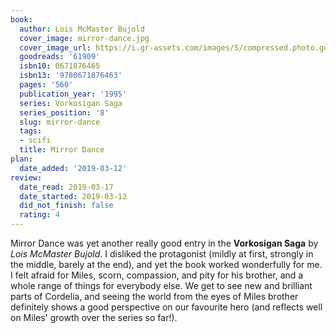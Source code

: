 ```yaml
---
book:
  author: Lois McMaster Bujold
  cover_image: mirror-dance.jpg
  cover_image_url: https://i.gr-assets.com/images/S/compressed.photo.goodreads.com/books/1297831387l/61909._SY160_.jpg
  goodreads: '61909'
  isbn10: 0671876465
  isbn13: '9780671876463'
  pages: '560'
  publication_year: '1995'
  series: Vorkosigan Saga
  series_position: '8'
  slug: mirror-dance
  tags:
  - scifi
  title: Mirror Dance
plan:
  date_added: '2019-03-12'
review:
  date_read: 2019-03-17
  date_started: 2019-03-12
  did_not_finish: false
  rating: 4
---
```


Mirror Dance was yet another really good entry in the **Vorkosigan Saga** by *Lois McMaster Bujold*. I disliked the protagonist (mildly at first, strongly in the middle, barely at the end), and yet the book worked wonderfully for me. I felt afraid for Miles, scorn, compassion, and pity for his brother, and a whole range of things for everybody else. We get to see new and brilliant parts of Cordelia, and seeing the world from the eyes of Miles brother definitely shows a good perspective on our favourite hero (and reflects well on Miles' growth over the series so far!).
